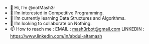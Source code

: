 - 👋 Hi, I’m @notMash3r
- 👀 I’m interested in Competitive Programming. 
- 🌱 I’m currently learning Data Structures and Algorithms.
- 💞️ I’m looking to collaborate on Nothing.
- 📫 How to reach me :
EMAIL : mash3rbot@gmail.com
LINKEDIN : https://www.linkedin.com/in/abdul-altamash

<!---
notMash3r/notMash3r is a ✨ special ✨ repository because its `README.md` (this file) appears on your GitHub profile.
You can click the Preview link to take a look at your changes.
--->
